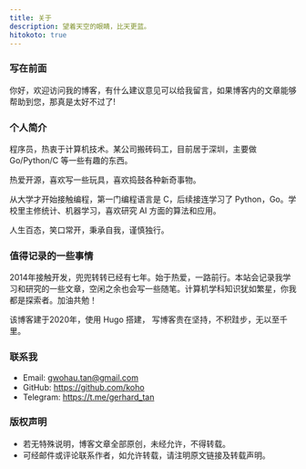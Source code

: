 ```yaml
---
title: 关于
description: 望着天空的眼睛，比天更蓝。
hitokoto: true
---
```


### 写在前面

你好，欢迎访问我的博客，有什么建议意见可以给我留言，如果博客内的文章能够帮助到您，那真是太好不过了!

### 个人简介

程序员，热衷于计算机技术。某公司搬砖码工，目前居于深圳，主要做 Go/Python/C 等一些有趣的东西。

热爱开源，喜欢写一些玩具，喜欢捣鼓各种新奇事物。

从大学才开始接触编程，第一门编程语言是 C，后续接连学习了 Python，Go。学校里主修统计、机器学习，喜欢研究 AI 方面的算法和应用。

人生百态，笑口常开，秉承自我，谨慎独行。

### 值得记录的一些事情

2014年接触开发，兜兜转转已经有七年。始于热爱，一路前行。本站会记录我学习和研究的一些文章，空闲之余也会写一些随笔。计算机学科知识犹如繁星，你我都是探索者。加油共勉！

该博客建于2020年，使用 Hugo 搭建， 写博客贵在坚持，不积跬步，无以至千里。

### 联系我
- Email: gwohau.tan@gmail.com
- GitHub: https://github.com/koho
- Telegram: https://t.me/gerhard_tan

### 版权声明
- 若无特殊说明，博客文章全部原创，未经允许，不得转载。
- 可经邮件或评论联系作者，如允许转载，请注明原文链接及转载声明。
